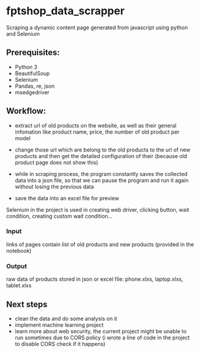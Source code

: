 # fptshop_data_scrapper
Scraping a dynamic content page generated from javascript using python and Selenium


## Prerequisites:
- Python 3
- BeautifulSoup
- Selenium
- Pandas, re, json
- msedgedriver

## Workflow:
- extract url of old products on the website, as well as their general infomation like product name, price, the number of old product per model

- change those url which are belong to the old products to the url of new products and then get the detailed configuration of their (because old product page does not show this)

- while in scraping process, the program constantly saves the collected data into a json file, so that we can pause the program and run it again without losing the previous data

- save the data into an excel file for preview

Selenium in the project is used in creating web driver, clicking button, wait condition, creating custom wait condition... 
### Input
links of pages contain list of old products and new products (provided in the notebook)
### Output
raw data of products stored in json or excel file: phone.xlxs, laptop.xlxs, tablet.xlxs

## Next steps
- clean the data and do some analysis on it
- implement machine learning project
- learn more about web security, the current project might be unable to run sometimes due to CORS policy (i wrote a line of code in the project to disable CORS check if it happens)

